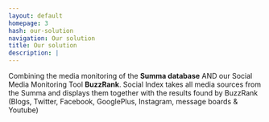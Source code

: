 ```yaml
---
layout: default
homepage: 3
hash: our-solution
navigation: Our solution
title: Our solution
description: |
---
```


Combining the media monitoring of the **Summa database** AND our Social Media Monitoring Tool **BuzzRank**.
Social Index takes all media sources from the Summa and displays them together with the results found by BuzzRank (Blogs, Twitter, Facebook, GooglePlus, Instagram, message boards & Youtube)

